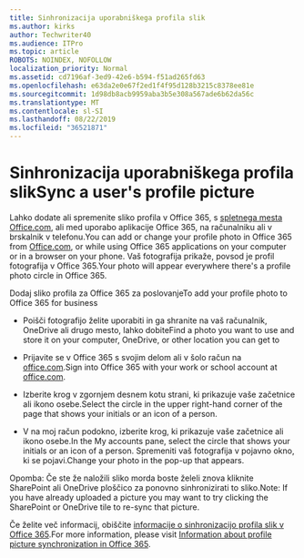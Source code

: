 ```yaml
---
title: Sinhronizacija uporabniškega profila slik
ms.author: kirks
author: Techwriter40
ms.audience: ITPro
ms.topic: article
ROBOTS: NOINDEX, NOFOLLOW
localization_priority: Normal
ms.assetid: cd7196af-3ed9-42e6-b594-f51ad265fd63
ms.openlocfilehash: e63da2e0e67f2ed1f4f95d128b3215c8378ee81e
ms.sourcegitcommit: 1d98db8acb9959aba3b5e308a567ade6b62da56c
ms.translationtype: MT
ms.contentlocale: sl-SI
ms.lasthandoff: 08/22/2019
ms.locfileid: "36521871"
---
```

# <a name="sync-a-users-profile-picture"></a><span data-ttu-id="2e8dc-102">Sinhronizacija uporabniškega profila slik</span><span class="sxs-lookup"><span data-stu-id="2e8dc-102">Sync a user's profile picture</span></span>

<span data-ttu-id="2e8dc-103">Lahko dodate ali spremenite sliko profila v Office 365, s [spletnega mesta Office.com](http://www.office.com), ali med uporabo aplikacije Office 365, na računalniku ali v brskalnik v telefonu.</span><span class="sxs-lookup"><span data-stu-id="2e8dc-103">You can add or change your profile photo in Office 365 from [Office.com](http://www.office.com), or while using Office 365 applications on your computer or in a browser on your phone.</span></span> <span data-ttu-id="2e8dc-104">Vaš fotografija prikaže, povsod je profil fotografija v Office 365.</span><span class="sxs-lookup"><span data-stu-id="2e8dc-104">Your photo will appear everywhere there's a profile photo circle in Office 365.</span></span>

<span data-ttu-id="2e8dc-105">Dodaj sliko profila za Office 365 za poslovanje</span><span class="sxs-lookup"><span data-stu-id="2e8dc-105">To add your profile photo to Office 365 for business</span></span>

- <span data-ttu-id="2e8dc-106">Poišči fotografijo želite uporabiti in ga shranite na vaš računalnik, OneDrive ali drugo mesto, lahko dobite</span><span class="sxs-lookup"><span data-stu-id="2e8dc-106">Find a photo you want to use and store it on your computer, OneDrive, or other location you can get to</span></span>

- <span data-ttu-id="2e8dc-107">Prijavite se v Office 365 s svojim delom ali v šolo račun na [office.com](http://www.office.com).</span><span class="sxs-lookup"><span data-stu-id="2e8dc-107">Sign into Office 365 with your work or school account at [office.com](http://www.office.com).</span></span>

- <span data-ttu-id="2e8dc-108">Izberite krog v zgornjem desnem kotu strani, ki prikazuje vaše začetnice ali ikono osebe.</span><span class="sxs-lookup"><span data-stu-id="2e8dc-108">Select the circle in the upper right-hand corner of the page that shows your initials or an icon of a person.</span></span>

- <span data-ttu-id="2e8dc-109">V na moj račun podokno, izberite krog, ki prikazuje vaše začetnice ali ikono osebe.</span><span class="sxs-lookup"><span data-stu-id="2e8dc-109">In the My accounts pane, select the circle that shows your initials or an icon of a person.</span></span> <span data-ttu-id="2e8dc-110">Spremeniti vaš fotografija v pojavno okno, ki se pojavi.</span><span class="sxs-lookup"><span data-stu-id="2e8dc-110">Change your photo in the pop-up that appears.</span></span>

<span data-ttu-id="2e8dc-111">Opomba: Če ste že naložili sliko morda boste želeli znova kliknite SharePoint ali OneDrive ploščico za ponovno sinhronizirati to sliko.</span><span class="sxs-lookup"><span data-stu-id="2e8dc-111">Note: If you have already uploaded a picture you may want to try clicking the SharePoint or OneDrive tile to re-sync that picture.</span></span>

<span data-ttu-id="2e8dc-112">Če želite več informacij, obiščite [informacije o sinhronizacijo profila slik v Office 365](https://support.office.com/article/information-about-profile-picture-synchronization-in-office-365-20594d76-d054-4af4-a660-401133e3d48a?ui=en-US&amp;rs=en-US&amp;ad=US).</span><span class="sxs-lookup"><span data-stu-id="2e8dc-112">For more information, please visit [Information about profile picture synchronization in Office 365](https://support.office.com/article/information-about-profile-picture-synchronization-in-office-365-20594d76-d054-4af4-a660-401133e3d48a?ui=en-US&amp;rs=en-US&amp;ad=US).</span></span>
